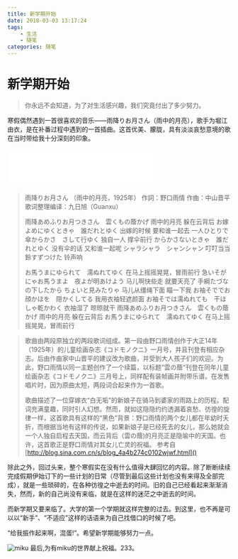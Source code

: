 ```yaml
---
title: 新学期开始
date: 2018-03-03 13:17:24
tags: 
    - 生活
    - 随笔
categories: 随笔
---
```

# 新学期开始
>你永远不会知道，为了对生活感兴趣，我们究竟付出了多少努力。

寒假偶然遇到一首很喜欢的音乐——雨降りお月さん（雨中的月亮），歌手为堀江由衣，是在补番过程中遇到的一首插曲。这首优美、朦胧，具有淡淡哀愁意境的歌在当时带给我十分深刻的印象。

<iframe frameborder="no" border="0" marginwidth="0" marginheight="0" width=330 height=86 src="//music.163.com/outchain/player?type=2&id=29091584&auto=0&height=66"></iframe>

> 雨降りお月さん （雨中的月亮，1925年）
> 作詞：野口雨情 作曲：中山晋平
> 歌词整理编译：九日旭（Guanxu）
> 
> 雨降あめふりお月つきさん　雲くもの蔭かげ          雨中的月亮 躲在云背后
> お嫁よめにゆくときゃ　誰だれとゆく      出嫁的时候 要和谁一起去
> 一人ひとりで傘からかさ　さして行ゆく          独自一人 撑伞前行
> からかさないときゃ　誰だれとゆく    没有伞的话 又和谁一起呢
> シャラシャラ　シャンシャン      叮叮当当
> 鈴すずつけた          铃声响   
> 
> お馬うまにゆられて　濡ぬれてゆく      在马上摇摇晃晃，冒雨前行
> 急いそがにゃお馬うまよ　夜よが明あけよう    马儿啊快些走 就要天亮了
> 手綱たづなの下したから ちょいと見みたりゃ   马儿从缰绳下面 瞄一下我
> お袖そででお顔かほを　隠かくしてる          我用衣袖轻遮颜面
> お袖そでは濡ぬれても　干ほしゃ乾かわく      衣袖湿了 晾晾就干
> 雨降あめふりお月つきさん　雲くもの蔭かげ          雨中的月亮 躲在云背后
> お馬うまにゆられて　濡ぬれてゆく      在马上摇摇晃晃，冒雨前行

> 歌曲由两段原独立的两段歌词组成。第一段由野口雨情创作于大正14年（1925年）的儿童绘画杂志《コドモノクニ》一月号，并且刊登有相应杂志。后由作曲家中山晋平的建议改为歌曲，并受到大人孩子们的欢迎。为此，野口雨情以同一主题创作了一个续篇，以标题”雲の蔭“刊登在同年儿童绘画杂志《コドモノクニ》三月号上，同样配有装帧画并附带乐谱。在发售唱片时，因为原曲太短，两段词合起来作为一首歌。
> 
> 歌曲描述了一位穿嫁衣“白无垢”的新娘子在骑马到婆家的雨路上的历程。配词充满童趣，同时引人幻想。然而，就如这隐隐约约透漏着哀愁、彷徨的旋律一样，这首歌具有这样的“黑色”背景：野口雨情的两个女儿都在年幼时夭折，而根据当地有这样的传说，如果新娘子是已经死去的女儿，那么她就会一个人独自启程去天国，而云背后（雲の蔭)的月亮正是隐喻中的天国。也许，这首歌正是野口雨情对其女儿亡灵的祝福。
>参考自[http://blog.sina.com.cn/s/blog_4a4b274c0102wjwf.html]()

除此之外，回过头来，整个寒假实在没有什么值得大肆回忆的内容。除了断断续续完成假期伊始订下的一些计划的日常（尽管到最后这些计划也没有来得及全部完成），就是一些琐碎的，在各种彷徨之中逝去的时间。旧的自己已经看起来渐渐消失，然而，新的自己尚没有来临，就是在这样的迷茫之中逝去的时间。

而新学期又要来临了。大学的第一个学期就这样完整的过去。到这里，也不再是可以以“新手”、“不适应”这样的话语来为自己找借口的时候了吧。

“给我振作起来啊，混蛋!”。希望新学期能够努力一点。

![miku](http://arian-blogs.oss-cn-beijing.aliyuncs.com/18-3-3/20421160.jpg)
最后,为有miku的世界献上祝福。233。